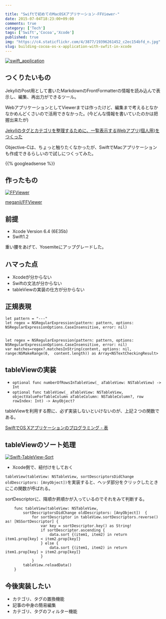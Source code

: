 ```yaml
---

title: "Swiftで初めてのMacOSXアプリケーション-FFViewer-"
date: 2015-07-04T18:23:00+09:00
comments: true
category: ['Tech']
tags: ['Swift','Cocoa','Xcode']
published: true 
img: "https://c4.staticflickr.com/4/3877/19396261452_c2ec154bfd_n.jpg" 
slug: building-cocoa-os-x-application-with-swfit-in-xcode
---
```



<p><a href="https://www.flickr.com/photos/35571855@N06/19396261452" title="swift_applicationby meganii, on Flickr"><img class="img-responsive" src="https://farm4.staticflickr.com/3877/19396261452_c2ec154bfd_z.jpg" alt="swift_application"></a></p>


## つくりたいもの

JekyllのPost用として書いたMarkdownのFrontFormatterの情報を読み込んで表示し、編集、再出力ができるツール。


WebアプリケーションとしてViewerまでは作ったけど、編集まで考えるとなかなかめんどくさいので活用できなかった。(今どんな情報を書いていたのかは把握出来たが)

[Jekyllのタグとカテゴリを整理するために、一覧表示するWebアプリ(個人用)をつくった](http://meganii.com/blog/2014/12/13/jekyl-front-matter-viewer/)

Objective-Cは、ちょっと触りたくなかったが、SwiftでMacアプリケーションも作成できるらしいので試しにつくってみた。



{{% googleadsense %}}


## 作ったもの

<p><a href="https://www.flickr.com/photos/35571855@N06/19015646869" title="FFViewerby meganii, on Flickr"><img class="img-responsive" src="https://farm1.staticflickr.com/351/19015646869_6032c17a1e_z.jpg" alt="FFViewer"></a></p>

[meganii/FFViewer](https://github.com/meganii/FFViewer)


## 前提

- Xcode Version 6.4 (6E35b)
- Swift1.2 

重い腰をあげて、Yosemiteにアップグレードした。


## ハマった点

- Xcodeが分からない
- Swiftの文法が分からない
- tableViewの実装の仕方が分からない


## 正規表現

```
let pattern = "---"
let regex = NSRegularExpression(pattern: pattern, options: NSRegularExpressionOptions.CaseInsensitive, error: nil)


let regex = NSRegularExpression(pattern: pattern, options: NSRegularExpressionOptions.CaseInsensitive, error: nil)
var matches=regex?.matchesInString(content, options: nil, range:NSMakeRange(0,  content.length)) as Array<NSTextCheckingResult>

```

## tableViewの実装

- `optional func numberOfRowsInTableView(_ aTableView: NSTableView) -> Int`
- `optional func tableView(_ aTableView: NSTableView, objectValueForTableColumn aTableColumn: NSTableColumn?, row rowIndex: Int) -> AnyObject?`

tableViewを利用する際に、必ず実装しないといけないのが、上記２つの関数である。

[SwiftでOS Xアプリケーションのプログラミング - 表](http://www.ne.jp/asahi/room/kuro/programmingTable.html)




## tableViewのソート処理

<p><a href="https://www.flickr.com/photos/35571855@N06/19006621158" title="Swift-TableView-Sortby meganii, on Flickr"><img class="img-responsive" src="https://farm1.staticflickr.com/488/19006621158_ec8b60f0ac_z.jpg" alt="Swift-TableView-Sort"></a></p>


- Xcode側で、紐付けをしておく

`tableView(tableView: NSTableView, sortDescriptorsDidChange oldDescriptors: [AnyObject])`を実装すると、ヘッダ部分をクリックしたときにこの関数が呼ばれる。


sortDescriptorに、降順か昇順かが入っているのでそれをみて判断する。

```
    func tableView(tableView: NSTableView,
        sortDescriptorsDidChange oldDescriptors: [AnyObject])  {
            for sortDescriptor in tableView.sortDescriptors.reverse() as! [NSSortDescriptor] {
                var key = sortDescriptor.key() as String!
                if sortDescriptor.ascending {
                    data.sort {(item1, item2) in return item1.prop[key] < item2.prop[key]}
                } else {
                    data.sort {(item1, item2) in return item1.prop[key] > item2.prop[key]}
                }
            }
        tableView.reloadData()
    }
```

## 今後実装したい

- カテゴリ、タグの置換機能
- 記事の中身の簡易編集
- カテゴリ、タグのフィルター機能
